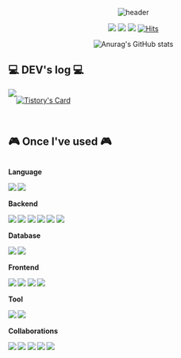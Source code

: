 <div align=center>
  
![header](https://capsule-render.vercel.app/api?type=rounded&color=timeGradient&text=Welcome%20to%20Inseon's%20GitHub%20👋&animation=twinkling&fontSize=40&fontAlignY=50&fontAlign=50&height=180)


<a href="https://www.notion.so/Kang-In-Seon-300e88caa49a456b841c8ba9dfae9ca3" target="_blank"><img src="https://img.shields.io/badge/notion-333333?style=plastic&logo=notion&logoColor=white"/></a>
<a href="https://inseow.tistory.com/" target="_blank"><img src="https://img.shields.io/badge/Blog-000000?style=plastic&logo=tistory&logoColor=white"/></a>
<img src="https://img.shields.io/badge/somt1128@gmail.com-EA4335?style=plastic&logo=gmail&logoColor=white"/></a>
[![Hits](https://hits.seeyoufarm.com/api/count/incr/badge.svg?url=https%3A%2F%2Fgithub.com%2Fpopipopipoi&count_bg=%23D580B5&title_bg=%239C7171&icon=&icon_color=%23E7E7E7&title=hits&edge_flat=false)](https://hits.seeyoufarm.com)

![Anurag's GitHub stats](https://github-readme-stats.vercel.app/api?username=popipopipoi&show_icons=true&theme=rose)

</div>

## 💻 DEV's log 💻
<div style="display:flex; flex-direction:row;">
    <a href="https://"https://inseow.tistory.com/">
        <img src="https://img.shields.io/badge/Tistory-000000?style=for-the-badge&logo=Tistory&logoColor=white"> 
    </a>
  
[![Tistory's Card](https://github-readme-tistory-card.vercel.app/api?name=inseow&theme=default)](https://lnseow.tistory.com/)
</div><br>

## 🎮 Once I've used 🎮
<div style="display:flex; flex-direction:column; align-items:flex-start;">
  <!-- Language -->
  <p><strong>Language</p>
    <div>
      <img src="https://img.shields.io/badge/Java-007396?style=for-the-badge&logo=Java&logoColor=white">
      <img src="https://img.shields.io/badge/javascript-F7DF1E?style=for-the-badge&logo=javascript&logoColor=white"/>
    </div>
    <!-- Backend -->
    <p><strong>Backend</strong></p>
    <div>
        <img src="https://img.shields.io/badge/spring-6DB33F?style=for-the-badge&logo=spring&logoColor=white"/>
        <img src="https://img.shields.io/badge/Spring Boot-6DB33F?style=for-the-badge&logo=spring boot&logoColor=white"> 
        <img src="https://img.shields.io/badge/apachetomcat-F8DC75?style=for-the-badge&logo=apachetomcat&logoColor=white">
        <img src="https://img.shields.io/badge/MyBtist-FF0000?style=for-the-badge">
      <img src="https://img.shields.io/badge/Spring Data JPA-6DB33F?style=for-the-badge">
      <img src="https://img.shields.io/badge/Rest API-009688?style=for-the-badge">
    </div>
    <!-- Database -->
    <p><strong>Database</strong></p>
    <div>
        <img src="https://img.shields.io/badge/oracle-F80000?style=for-the-badge&logo=oracle&logoColor=white"> 
        <img src="https://img.shields.io/badge/mysql-4479A1?style=for-the-badge&logo=mysql&logoColor=white">
    </div>
    <!-- Server 
    <p><strong>Server</strong></p>
    <div>
        <img src="https://img.shields.io/badge/linux-FCC624?style=for-the-badge&logo=linux&logoColor=black"> 
        <img src="https://img.shields.io/badge/apache tomcat-F8DC75?style=for-the-badge&logo=apachetomcat&logoColor=black">
        <img src="https://img.shields.io/badge/Amazon AWS-232F3E?style=for-the-badge&logo=amazon aws&logoColor=white"> 
    </div> -->
    <!-- Frontend -->
    <p><strong>Frontend</strong></p>
    <div>
        <img src="https://img.shields.io/badge/html5-E34F26?style=for-the-badge&logo=html5&logoColor=white"> 
        <img src="https://img.shields.io/badge/css-1572B6?style=for-the-badge&logo=css3&logoColor=white"> 
        <img src="https://img.shields.io/badge/jquery-0769AD?style=for-the-badge&logo=jquery&logoColor=white"/>
        <img src="https://img.shields.io/badge/react-61DAFB?style=for-the-badge&logo=react&logoColor=white">
    </div>
    <!-- Tool -->
    <p><strong>Tool</strong></p>
    <div>
        <img src="https://img.shields.io/badge/intellijidea-000000?style=for-the-badge&logo=intellijidea&logoColor=white">
        <img src="https://img.shields.io/badge/visualstudiocode-007ACC?style=for-the-badge&logo=visualstudiocode&logoColor=white"/>
    </div>
       <!-- Collaborations -->
    <p><strong>Collaborations</strong></p>
    <div>
        <img src="https://img.shields.io/badge/github-181717?style=for-the-badge&logo=github&logoColor=white"> 
        <img src="https://img.shields.io/badge/slack-4A154B?style=for-the-badge&logo=slack&logoColor=white"> 
        <img src="https://img.shields.io/badge/notion-000000?style=for-the-badge&logo=notion&logoColor=white"/>
        <img src="https://img.shields.io/badge/figma-F24E1E?style=for-the-badge&logo=figma&logoColor=white">
        <img src="https://img.shields.io/badge/discord-5865F2?style=for-the-badge&logo=discord&logoColor=white">
    </div>
    <br>
</div>
